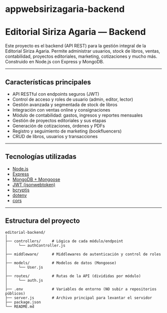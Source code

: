 # appwebsirizagaria-backend

# Editorial Siriza Agaria — Backend

Este proyecto es el backend (API REST) para la gestión integral de la Editorial Siriza Agaria. Permite administrar usuarios, stock de libros, ventas, contabilidad, proyectos editoriales, marketing, cotizaciones y mucho más. Construido en Node.js con Express y MongoDB.

---

## **Características principales**

- API RESTful con endpoints seguros (JWT)
- Control de acceso y roles de usuario (admin, editor, lector)
- Gestión avanzada y segmentada de stock de libros
- Integración con ventas online y consignaciones
- Módulo de contabilidad: gastos, ingresos y reportes mensuales
- Gestión de proyectos editoriales y sus etapas
- Generación de cotizaciones, órdenes y PDFs
- Registro y seguimiento de marketing (bookfluencers)
- CRUD de libros, usuarios y transacciones

---

## **Tecnologías utilizadas**

- [Node.js](https://nodejs.org/)
- [Express](https://expressjs.com/)
- [MongoDB + Mongoose](https://mongoosejs.com/)
- [JWT (jsonwebtoken)](https://www.npmjs.com/package/jsonwebtoken)
- [bcryptjs](https://www.npmjs.com/package/bcryptjs)
- [dotenv](https://www.npmjs.com/package/dotenv)
- [cors](https://www.npmjs.com/package/cors)

---

## **Estructura del proyecto**

```plaintext
editorial-backend/
│
├── controllers/     # Lógica de cada módulo/endpoint
│     └── authController.js
│
├── middleware/      # Middlewares de autenticación y control de roles
│
├── models/          # Modelos de datos (Mongoose)
│     └── User.js
│
├── routes/          # Rutas de la API (divididas por módulo)
│     └── auth.js
│
├── .env             # Variables de entorno (NO subir a repositorios públicos)
├── server.js        # Archivo principal para levantar el servidor
├── package.json
└── README.md
```
